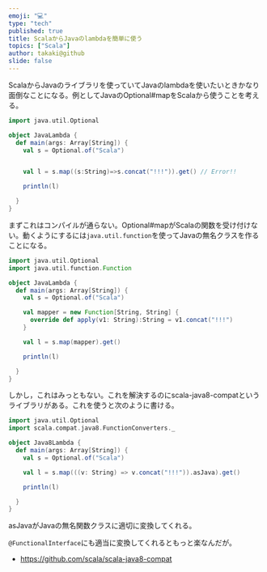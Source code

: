 ```yaml
---
emoji: "💻"
type: "tech"
published: true
title: ScalaからJavaのlambdaを簡単に使う
topics: ["Scala"]
author: takaki@github
slide: false
---
```

ScalaからJavaのライブラリを使っていてJavaのlambdaを使いたいときかなり面倒なことになる。例としてJavaのOptional#mapをScalaから使うことを考える。

```scala
import java.util.Optional

object JavaLambda {
  def main(args: Array[String]) {
    val s = Optional.of("Scala")


    val l = s.map((s:String)=>s.concat("!!!")).get() // Error!!

    println(l)

  }
}
```

まずこれはコンパイルが通らない。Optional#mapがScalaの関数を受け付けない。動くようにするには`java.util.function`を使ってJavaの無名クラスを作ることになる。

```scala
import java.util.Optional
import java.util.function.Function

object JavaLambda {
  def main(args: Array[String]) {
    val s = Optional.of("Scala")

    val mapper = new Function[String, String] {
      override def apply(v1: String):String = v1.concat("!!!")
    }

    val l = s.map(mapper).get()

    println(l)

  }
}
```

しかし，これはみっともない。これを解決するのにscala-java8-compatというライブラリがある。これを使うと次のように書ける。

```scala
import java.util.Optional
import scala.compat.java8.FunctionConverters._

object Java8Lambda {
  def main(args: Array[String]) {
    val s = Optional.of("Scala")

    val l = s.map(((v: String) => v.concat("!!!")).asJava).get()

    println(l)

  }
}
```
asJavaがJavaの無名関数クラスに適切に変換してくれる。

`@FunctionalInterface`にも適当に変換してくれるともっと楽なんだが。

* https://github.com/scala/scala-java8-compat

